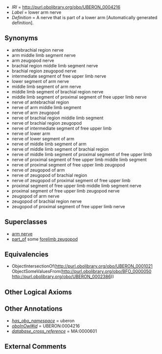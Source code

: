  * *IRI* = http://purl.obolibrary.org/obo/UBERON_0004216
 * *Label* = lower arm nerve
 * *Definition* = A nerve that is part of a lower arm [Automatically generated definition].

## Synonyms

 * antebrachial region nerve
 * arm middle limb segment nerve
 * arm zeugopod nerve
 * brachial region middle limb segment nerve
 * brachial region zeugopod nerve
 * intermediate segment of free upper limb nerve
 * lower segment of arm nerve
 * middle limb segment of arm nerve
 * middle limb segment of brachial region nerve
 * middle limb segment of proximal segment of free upper limb nerve
 * nerve of antebrachial region
 * nerve of arm middle limb segment
 * nerve of arm zeugopod
 * nerve of brachial region middle limb segment
 * nerve of brachial region zeugopod
 * nerve of intermediate segment of free upper limb
 * nerve of lower arm
 * nerve of lower segment of arm
 * nerve of middle limb segment of arm
 * nerve of middle limb segment of brachial region
 * nerve of middle limb segment of proximal segment of free upper limb
 * nerve of proximal segment of free upper limb middle limb segment
 * nerve of proximal segment of free upper limb zeugopod
 * nerve of zeugopod of arm
 * nerve of zeugopod of brachial region
 * nerve of zeugopod of proximal segment of free upper limb
 * proximal segment of free upper limb middle limb segment nerve
 * proximal segment of free upper limb zeugopod nerve
 * zeugopod of arm nerve
 * zeugopod of brachial region nerve
 * zeugopod of proximal segment of free upper limb nerve

## Superclasses

 * [arm nerve](../../UBERON/33/UBERON_0003433.md)
 * [part_of](../../BFO/50/BFO_0000050.md) some [forelimb zeugopod](../../UBERON/86/UBERON_0002386.md)

## Equivalencies

 * ObjectIntersectionOf(<http://purl.obolibrary.org/obo/UBERON_0001021> ObjectSomeValuesFrom(<http://purl.obolibrary.org/obo/BFO_0000050> <http://purl.obolibrary.org/obo/UBERON_0002386>))

## Other Logical Axioms


## Other Annotations

 * *[has_obo_namespace](../../ce/oboInOwl#hasOBONamespace.md)* = uberon
 * *[oboInOwl#id](../../id/oboInOwl#id.md)* = UBERON:0004216
 * *[database_cross_reference](../../ef/oboInOwl#hasDbXref.md)* = MA:0000601

## External Comments

